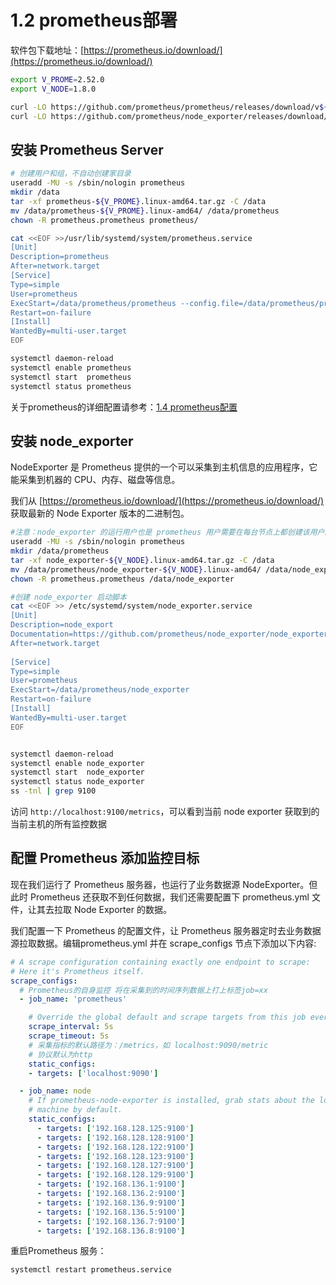 # 1.2 prometheus部署

软件包下载地址：[https://prometheus.io/download/](https://prometheus.io/download/)

```bash
export V_PROME=2.52.0
export V_NODE=1.8.0

curl -LO https://github.com/prometheus/prometheus/releases/download/v${V_PROME}/prometheus-${V_PROME}.linux-amd64.tar.gz
curl -LO https://github.com/prometheus/node_exporter/releases/download/v${V_NODE}/node_exporter-${V_NODE}.linux-amd64.tar.gz
```

## 安装 Prometheus Server

```bash
# 创建用户和组，不自动创建家目录
useradd -MU -s /sbin/nologin prometheus
mkdir /data
tar -xf prometheus-${V_PROME}.linux-amd64.tar.gz -C /data
mv /data/prometheus-${V_PROME}.linux-amd64/ /data/prometheus
chown -R prometheus.prometheus prometheus/

cat <<EOF >>/usr/lib/systemd/system/prometheus.service
[Unit]
Description=prometheus
After=network.target
[Service]
Type=simple
User=prometheus
ExecStart=/data/prometheus/prometheus --config.file=/data/prometheus/prometheus.yml --storage.tsdb.path=/data/prometheus/data --storage.tsdb.retention=15d --log.level=info
Restart=on-failure
[Install]
WantedBy=multi-user.target
EOF

systemctl daemon-reload
systemctl enable prometheus 
systemctl start  prometheus 
systemctl status prometheus 
```

关于prometheus的详细配置请参考：[1.4 prometheus配置](1.4%20prometheus配置.md)

## 安装 node_exporter

NodeExporter 是 Prometheus 提供的一个可以采集到主机信息的应用程序，它能采集到机器的 CPU、内存、磁盘等信息。

我们从 [https://prometheus.io/download/](https://prometheus.io/download/) 获取最新的 Node Exporter 版本的二进制包。

```bash
#注意：node_exporter 的运行用户也是 prometheus 用户需要在每台节点上都创建该用户。
useradd -MU -s /sbin/nologin prometheus
mkdir /data/prometheus
tar -xf node_exporter-${V_NODE}.linux-amd64.tar.gz -C /data
mv /data/prometheus/node_exporter-${V_NODE}.linux-amd64/ /data/node_exporter
chown -R prometheus.prometheus /data/node_exporter

#创建 node_exporter 启动脚本
cat <<EOF >> /etc/systemd/system/node_exporter.service 
[Unit]
Description=node_export
Documentation=https://github.com/prometheus/node_exporter/node_exporter
After=network.target
 
[Service]
Type=simple
User=prometheus
ExecStart=/data/prometheus/node_exporter
Restart=on-failure
[Install]
WantedBy=multi-user.target
EOF


systemctl daemon-reload
systemctl enable node_exporter
systemctl start  node_exporter
systemctl status node_exporter
ss -tnl | grep 9100

```

访问 `http://localhost:9100/metrics`​，可以看到当前 node exporter 获取到的当前主机的所有监控数据

## 配置 Prometheus 添加监控目标

现在我们运行了 Prometheus 服务器，也运行了业务数据源 NodeExporter。但此时 Prometheus 还获取不到任何数据，我们还需要配置下 prometheus.yml 文件，让其去拉取 Node Exporter 的数据。

我们配置一下 Prometheus 的配置文件，让 Prometheus 服务器定时去业务数据源拉取数据。编辑prometheus.yml 并在 scrape_configs 节点下添加以下内容:

```yml
# A scrape configuration containing exactly one endpoint to scrape:
# Here it's Prometheus itself.
scrape_configs:
  # Prometheus的自身监控 将在采集到的时间序列数据上打上标签job=xx
  - job_name: 'prometheus'

    # Override the global default and scrape targets from this job every 5 seconds.
    scrape_interval: 5s
    scrape_timeout: 5s
    # 采集指标的默认路径为：/metrics，如 localhost:9090/metric
    # 协议默认为http
    static_configs:
    - targets: ['localhost:9090']

  - job_name: node
    # If prometheus-node-exporter is installed, grab stats about the local
    # machine by default.
    static_configs:
      - targets: ['192.168.128.125:9100']
      - targets: ['192.168.128.128:9100']
      - targets: ['192.168.128.122:9100']
      - targets: ['192.168.128.123:9100']
      - targets: ['192.168.128.127:9100']
      - targets: ['192.168.128.129:9100']
      - targets: ['192.168.136.1:9100']
      - targets: ['192.168.136.2:9100']
      - targets: ['192.168.136.9:9100']
      - targets: ['192.168.136.5:9100']
      - targets: ['192.168.136.7:9100']
      - targets: ['192.168.136.8:9100']

```

重启Prometheus 服务：

```bash
systemctl restart prometheus.service
```

‍
